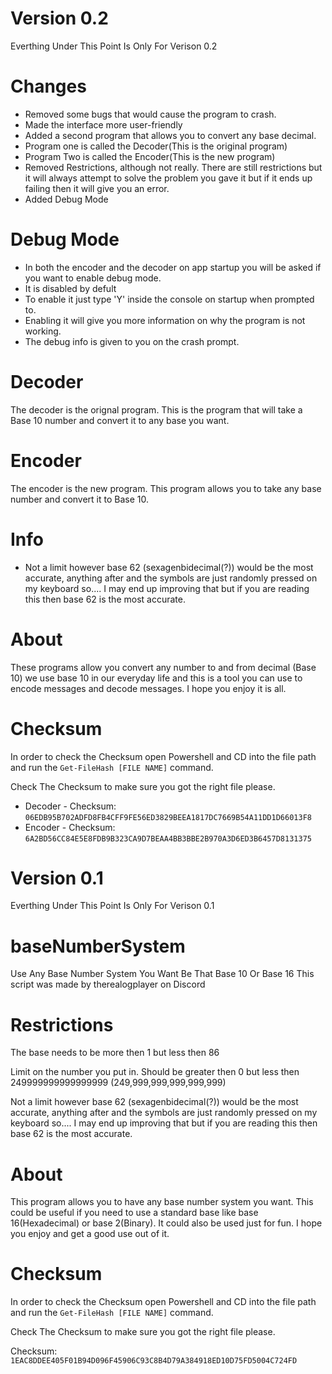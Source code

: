 # Version 0.2
Everthing Under This Point Is Only For Verison 0.2

# Changes
- Removed some bugs that would cause the program to crash. 
- Made the interface more user-friendly
- Added a second program that allows you to convert any base decimal.
- Program one is called the Decoder(This is the original program)
- Program Two is called the Encoder(This is the new program)
- Removed Restrictions, although not really. There are still restrictions but it will always attempt to solve the problem you gave it but if it ends up failing then it will give you an error.
- Added Debug Mode

# Debug Mode
- In both the encoder and the decoder on app startup you will be asked if you want to enable debug mode. 
- It is disabled by defult
- To enable it just type 'Y' inside the console on startup when prompted to.
- Enabling it will give you more information on why the program is not working.
- The debug info is given to you on the crash prompt.

# Decoder
The decoder is the orignal program. This is the program that will take a Base 10 number and convert it to any base you want.

# Encoder
The encoder is the new program. This program allows you to take any base number and convert it to Base 10.

# Info
- Not a limit however base 62 (sexagenbidecimal(?)) would be the most accurate, anything after and the symbols are just randomly pressed on my keyboard so.... I may end up improving that but if you are reading this then base 62 is the most accurate.

# About
These programs allow you convert any number to and from decimal (Base 10) we use base 10 in our everyday life and this is a tool you can use to encode messages and decode messages. I hope you enjoy it is all. 

# Checksum
In order to check the Checksum open Powershell and CD into the file path and run the `Get-FileHash [FILE NAME]` command.

Check The Checksum to make sure you got the right file please.

- Decoder - Checksum: `06EDB95B702ADFD8FB4CFF9FE56ED3829BEEA1817DC7669B54A11DD1D66013F8`
- Encoder - Checksum: `6A2BD56CC84E5E8FDB9B323CA9D7BEAA4BB3BBE2B970A3D6ED3B6457D8131375`



# Version 0.1
Everthing Under This Point Is Only For Verison 0.1

# baseNumberSystem
Use Any Base Number System You Want Be That Base 10 Or Base 16
This script was made by therealogplayer on Discord

# Restrictions
The base needs to be more then 1 but less then 86

Limit on the number you put in. Should be greater then 0 but less then 249999999999999999 (249,999,999,999,999,999)

Not a limit however base 62 (sexagenbidecimal(?)) would be the most accurate, anything after and the symbols are just randomly pressed on my keyboard so.... I may end up improving that but if you are reading this then base 62 is the most accurate. 


# About
This program allows you to have any base number system you want. This could be useful if you need to use a standard base like base 16(Hexadecimal) or base 2(Binary). It could also be used just for fun. I hope you enjoy and get a good use out of it.

# Checksum
In order to check the Checksum open Powershell and CD into the file path and run the `Get-FileHash [FILE NAME]` command.

Check The Checksum to make sure you got the right file please.

Checksum: `1EAC8DDEE405F01B94D096F45906C93C8B4D79A384918ED10D75FD5004C724FD`
